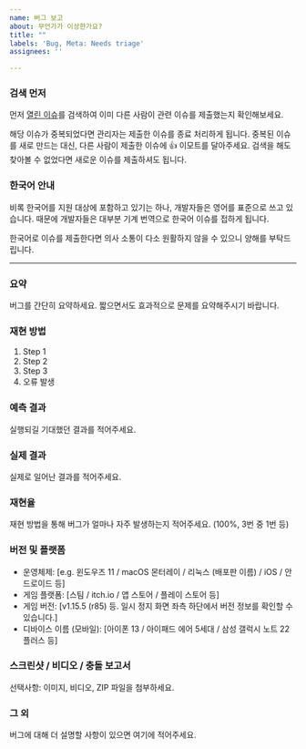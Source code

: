 ```yaml
---
name: 버그 보고
about: 무언가가 이상한가요?
title: ""
labels: 'Bug, Meta: Needs triage'
assignees: ''

---
```


### 검색 먼저

먼저 [열린 이슈](https://github.com/7thbeatgames/adofai/issues?q=is%3Aissue+is%3Aopen)를 검색하여 이미 다른 사람이 관련 이슈를 제출했는지 확인해보세요.

해당 이슈가 중복되었다면 관리자는 제출한 이슈를 종료 처리하게 됩니다. 중복된 이슈를 새로 만드는 대신, 다른 사람이 제출한 이슈에 👍 이모트를 달아주세요. 검색을 해도 찾아볼 수 없었다면 새로운 이슈를 제출하셔도 됩니다.

### 한국어 안내

비록 한국어를 지원 대상에 포함하고 있기는 하나, 개발자들은 영어를 표준으로 쓰고 있습니다. 때문에 개발자들은 대부분 기계 번역으로 한국어 이슈를 접하게 됩니다.

한국어로 이슈를 제출한다면 의사 소통이 다소 원활하지 않을 수 있으니 양해를 부탁드립니다.

---

### 요약

버그를 간단히 요약하세요. 짧으면서도 효과적으로 문제를 요약해주시기 바랍니다.

### 재현 방법

1. Step 1
2. Step 2
3. Step 3
4. 오류 발생

### 예측 결과

실행되길 기대했던 결과를 적어주세요.

### 실제 결과

실제로 일어난 결과를 적어주세요.

### 재현율

재현 방법을 통해 버그가 얼마나 자주 발생하는지 적어주세요. (100%, 3번 중 1번 등)

### 버전 및 플랫폼

- 운영체제: [e.g. 윈도우즈 11 / macOS 몬터레이 / 리눅스 (배포판 이름) / iOS / 안드로이드 등]
- 게임 플랫폼: [스팀 / itch.io / 앱 스토어 / 플레이 스토어 등]
- 게임 버전: [v1.15.5 (r85) 등. 일시 정지 화면 좌측 하단에서 버전 정보를 확인할 수 있습니다.]
- 디바이스 이름 (모바일): [아이폰 13 / 아이패드 에어 5세대 / 삼성 갤럭시 노트 22 플러스 등]

### 스크린샷 / 비디오 / 충돌 보고서

선택사항: 이미지, 비디오, ZIP 파일을 첨부하세요.

### 그 외

버그에 대해 더 설명할 사항이 있으면 여기에 적어주세요.
